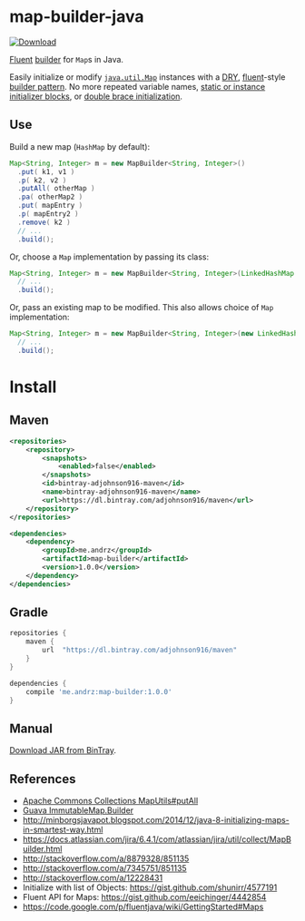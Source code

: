 # map-builder-java

[ ![Download](https://api.bintray.com/packages/adjohnson916/maven/map-builder/images/download.svg) ][download]

[Fluent][] [builder][] for `Map`s in Java.

Easily initialize or modify [`java.util.Map`][map] instances with a [DRY][], [fluent][]-style [builder pattern][builder].
No more repeated variable names, [static or instance initializer blocks][initblocks], or [double brace initialization][2brace].

## Use

Build a new map (`HashMap` by default):

```java
Map<String, Integer> m = new MapBuilder<String, Integer>()
  .put( k1, v1 )
  .p( k2, v2 )
  .putAll( otherMap )
  .pa( otherMap2 )
  .put( mapEntry )
  .p( mapEntry2 )
  .remove( k2 )
  // ...
  .build();
```

Or, choose a `Map` implementation by passing its class:

```java
Map<String, Integer> m = new MapBuilder<String, Integer>(LinkedHashMap.class)
  // ...
  .build();
```

Or, pass an existing map to be modified. This also allows choice of `Map` implementation:

```java
Map<String, Integer> m = new MapBuilder<String, Integer>(new LinkedHashMap<String, Integer>())
  // ...
  .build();
```

# Install

## Maven

```xml
<repositories>
    <repository>
        <snapshots>
            <enabled>false</enabled>
        </snapshots>
        <id>bintray-adjohnson916-maven</id>
        <name>bintray-adjohnson916-maven</name>
        <url>https://dl.bintray.com/adjohnson916/maven</url>
    </repository>
</repositories>

<dependencies>
    <dependency>
        <groupId>me.andrz</groupId>
        <artifactId>map-builder</artifactId>
        <version>1.0.0</version>
    </dependency>
</dependencies>
```

## Gradle

```gradle
repositories {
    maven {
        url  "https://dl.bintray.com/adjohnson916/maven"
    }
}

dependencies {
    compile 'me.andrz:map-builder:1.0.0'
}
```

## Manual

[Download JAR from BinTray][download].

## References
* [Apache Commons Collections MapUtils#putAll][maputils-putall]
* [Guava ImmutableMap.Builder][guava-builder]
* http://minborgsjavapot.blogspot.com/2014/12/java-8-initializing-maps-in-smartest-way.html
* https://docs.atlassian.com/jira/6.4.1/com/atlassian/jira/util/collect/MapBuilder.html
* http://stackoverflow.com/a/8879328/851135
* http://stackoverflow.com/a/7345751/851135
* http://stackoverflow.com/a/12228431
* Initialize with list of Objects: https://gist.github.com/shunirr/4577191
* Fluent API for Maps: https://gist.github.com/eeichinger/4442854
* https://code.google.com/p/fluentjava/wiki/GettingStarted#Maps

[maputils-putall]: https://commons.apache.org/proper/commons-collections/apidocs/org/apache/commons/collections4/MapUtils.html#putAll%28java.util.Map,%20java.lang.Object%5B%5D%29
[guava-builder]: http://docs.guava-libraries.googlecode.com/git/javadoc/com/google/common/collect/ImmutableMap.Builder.html
[fluent]: https://en.wikipedia.org/wiki/Fluent_interface
[builder]: https://en.wikipedia.org/wiki/Builder_pattern
[DRY]: https://en.wikipedia.org/wiki/Don%27t_repeat_yourself
[2brace]: http://c2.com/cgi/wiki?DoubleBraceInitialization
[initblocks]: https://docs.oracle.com/javase/tutorial/java/javaOO/initial.html
[map]: https://docs.oracle.com/javase/7/docs/api/java/util/Map.html
[download]: https://bintray.com/artifact/download/adjohnson916/maven/me/andrz/map-builder/1.0.0/map-builder-1.0.0.jar

